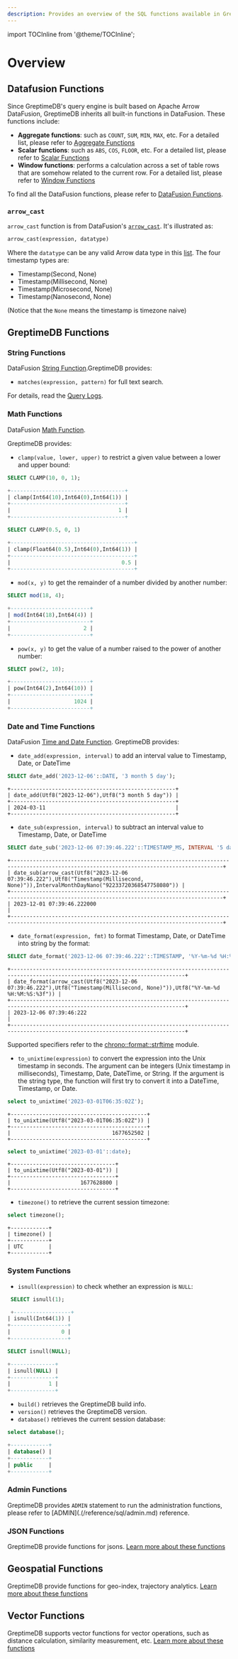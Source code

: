 ```yaml
---
description: Provides an overview of the SQL functions available in GreptimeDB, including categories and examples of their usage.
---
```


import TOCInline from '@theme/TOCInline';

# Overview

<TOCInline toc={toc} />

<!--
The outling of this document is a little strange, as the content is classified by company functions and feature functions. We plan to tidy up the content in the future when out functions are more stable.
-->

## Datafusion Functions

Since GreptimeDB's query engine is built based on Apache Arrow DataFusion, GreptimeDB inherits all built-in
functions in DataFusion. These functions include:

* **Aggregate functions**: such as `COUNT`, `SUM`, `MIN`, `MAX`, etc. For a detailed list, please refer to [Aggregate Functions](./df-functions.md#aggregate-functions)
* **Scalar functions**: such as `ABS`, `COS`, `FLOOR`, etc. For a detailed list, please refer to [Scalar Functions](./df-functions.md#scalar-functions)
* **Window functions**: performs a calculation across a set of table rows that are somehow related to the current row. For a detailed list, please refer to [Window Functions](./df-functions.md#window-functions)

To find all the DataFusion functions, please refer to [DataFusion Functions](./df-functions).

### `arrow_cast`

`arrow_cast` function is from DataFusion's [`arrow_cast`](./df-functions.md#arrow-cast). It's illustrated as:

```sql
arrow_cast(expression, datatype)
```

Where the `datatype` can be any valid Arrow data type in this [list](https://arrow.apache.org/datafusion/user-guide/sql/data_types.html). The four timestamp types are:

- Timestamp(Second, None)
- Timestamp(Millisecond, None)
- Timestamp(Microsecond, None)
- Timestamp(Nanosecond, None)

(Notice that the `None` means the timestamp is timezone naive)

## GreptimeDB Functions

### String Functions

DataFusion [String Function](./df-functions.md#string-functions).GreptimeDB provides:
* `matches(expression, pattern)` for full text search.

For details, read the [Query Logs](/user-guide/logs/query-logs.md).

### Math Functions

DataFusion [Math Function](./df-functions.md#math-functions).

GreptimeDB provides:

* `clamp(value, lower, upper)` to restrict a given value between a lower and upper bound:

```sql
SELECT CLAMP(10, 0, 1);

+------------------------------------+
| clamp(Int64(10),Int64(0),Int64(1)) |
+------------------------------------+
|                                  1 |
+------------------------------------+
```

```sql
SELECT CLAMP(0.5, 0, 1)

+---------------------------------------+
| clamp(Float64(0.5),Int64(0),Int64(1)) |
+---------------------------------------+
|                                   0.5 |
+---------------------------------------+
```

* `mod(x, y)` to get the remainder of a number divided by another number:
```sql
SELECT mod(18, 4);

+-------------------------+
| mod(Int64(18),Int64(4)) |
+-------------------------+
|                       2 |
+-------------------------+
```

* `pow(x, y)` to get the value of a number raised to the power of another number:
```sql
SELECT pow(2, 10);

+-------------------------+
| pow(Int64(2),Int64(10)) |
+-------------------------+
|                    1024 |
+-------------------------+
```

### Date and Time Functions

DataFusion [Time and Date Function](./df-functions.md#time-and-date-functions).
GreptimeDB provides:

*  `date_add(expression, interval)` to add an interval value to Timestamp, Date, or DateTime

```sql
SELECT date_add('2023-12-06'::DATE, '3 month 5 day');
```

```
+----------------------------------------------------+
| date_add(Utf8("2023-12-06"),Utf8("3 month 5 day")) |
+----------------------------------------------------+
| 2024-03-11                                         |
+----------------------------------------------------+
```

* `date_sub(expression, interval)` to subtract an interval value to Timestamp, Date, or DateTime

```sql
SELECT date_sub('2023-12-06 07:39:46.222'::TIMESTAMP_MS, INTERVAL '5 day');
```

```
+-----------------------------------------------------------------------------------------------------------------------------------------+
| date_sub(arrow_cast(Utf8("2023-12-06 07:39:46.222"),Utf8("Timestamp(Millisecond, None)")),IntervalMonthDayNano("92233720368547758080")) |
+-----------------------------------------------------------------------------------------------------------------------------------------+
| 2023-12-01 07:39:46.222000                                                                                                              |
+-----------------------------------------------------------------------------------------------------------------------------------------+
```

* `date_format(expression, fmt)` to format Timestamp, Date, or DateTime into string by the format:

```sql
SELECT date_format('2023-12-06 07:39:46.222'::TIMESTAMP, '%Y-%m-%d %H:%M:%S:%3f');
```

```
+-----------------------------------------------------------------------------------------------------------------------------+
| date_format(arrow_cast(Utf8("2023-12-06 07:39:46.222"),Utf8("Timestamp(Millisecond, None)")),Utf8("%Y-%m-%d %H:%M:%S:%3f")) |
+-----------------------------------------------------------------------------------------------------------------------------+
| 2023-12-06 07:39:46:222                                                                                                     |
+-----------------------------------------------------------------------------------------------------------------------------+
```

Supported specifiers refer to the [chrono::format::strftime](https://docs.rs/chrono/latest/chrono/format/strftime/index.html) module.

* `to_unixtime(expression)` to convert the expression into the Unix timestamp in seconds. The argument can be integers (Unix timestamp in milliseconds), Timestamp, Date, DateTime, or String. If the argument is the string type, the function will first try to convert it into a DateTime, Timestamp, or Date.

```sql
select to_unixtime('2023-03-01T06:35:02Z');
```

```
+-------------------------------------------+
| to_unixtime(Utf8("2023-03-01T06:35:02Z")) |
+-------------------------------------------+
|                                1677652502 |
+-------------------------------------------+
```

```sql
select to_unixtime('2023-03-01'::date);
```

```
+---------------------------------+
| to_unixtime(Utf8("2023-03-01")) |
+---------------------------------+
|                      1677628800 |
+---------------------------------+
```

* `timezone()` to retrieve the current session timezone:

```sql
select timezone();
```

```
+------------+
| timezone() |
+------------+
| UTC        |
+------------+
```

### System Functions

* `isnull(expression)` to check whether an expression is `NULL`:
```sql
 SELECT isnull(1);

 +------------------+
| isnull(Int64(1)) |
+------------------+
|                0 |
+------------------+
```

```sql
SELECT isnull(NULL);

+--------------+
| isnull(NULL) |
+--------------+
|            1 |
+--------------+
```


* `build()` retrieves the GreptimeDB build info.
* `version()` retrieves the GreptimeDB version.
* `database()` retrieves the current session database:

```sql
select database();

+------------+
| database() |
+------------+
| public     |
+------------+
```

### Admin Functions

GreptimeDB provides `ADMIN` statement to run the administration functions, please refer to [ADMIN](.(/reference/sql/admin.md) reference.

### JSON Functions

GreptimeDB provide functions for jsons. [Learn more about these functions](./json.md)

## Geospatial Functions

GreptimeDB provide functions for geo-index, trajectory analytics. [Learn more
about these functions](./geo.md)

## Vector Functions

GreptimeDB supports vector functions for vector operations, such as distance calculation, similarity measurement, etc. [Learn more about these functions](./vector.md)
